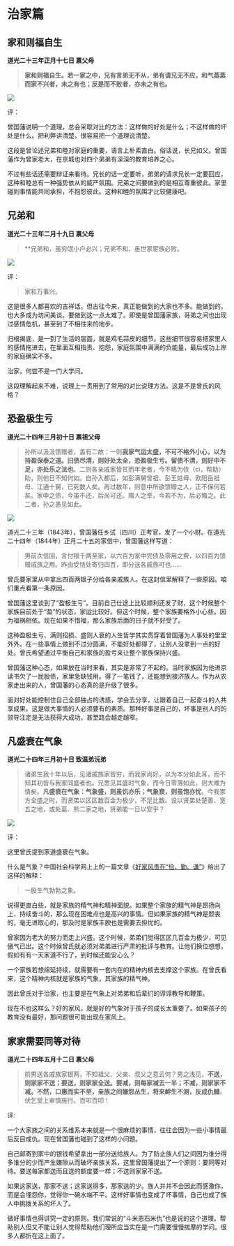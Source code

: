 
# 治家篇

## 家和则福自生

**道光二十三年正月十七日 禀父母**

> **家和则福自生。若一家之中，兄有言弟无不从，弟有请兄无不应，和气蒸蒸而家不兴者，未之有也；反是而不败者，亦未之有也。**

![](https://github.com/zhaoshuaiyang/Notes-Family-Letter-Zeng-Guofan/blob/master/images/chapter02-006.png?raw=true)

评：

曾国藩说明一个道理，总会采取对比的方法：这样做的好处是什么；不这样做的坏处是什么。把利弊讲清楚，很容易把一个道理说清楚。

这段是曾论述兄弟和睦对家庭的重要，语言上朴素直白。俗话说，长兄如父。曾国藩作为曾家老大，在京城也对四个弟弟有深深的教育培养之心。

不过有些话还需要辩证来看待。兄长的话一定要听，弟弟的请求兄长一定要回应，这种和睦总有一种强势依从的威严氛围。兄弟之间要做到的是相互尊重彼此。家里碰到事情能共同承担，不抱怨彼此。这种和睦的氛围才比较健康吧。

## 兄弟和

**道光二十三年二月十九日 禀父母**

> **兄弟和，虽穷氓小户必兴；兄弟不和，虽世家宦族必败。

![](https://github.com/zhaoshuaiyang/Notes-Family-Letter-Zeng-Guofan/blob/master/images/week03-04.png?raw=true)

评：

> 家和万事兴。

这是很多人都喜欢的吉祥话。但古往今来，真正能做到的大家也不多。能做到的，也大多成为坊间美谈。要做到这一点太难了。即使是曾国藩家族，哥弟之间也出现过感情危机，甚至到了不相往来的地步。

归根揭底，是一到了生活的层面，就是鸡毛蒜皮的细节。这些细节很容易把家里人的感情拖进去，在里面互相指责、抱怨，家庭氛围中满满的负能量，最后成功上岸的家庭确实不多。

治家，何尝不是一门大学问。

这段理解起来不难，说理上一贯用到了常用的对比说理方法。这是不是曾氏的风格？


## 恐盈极生亏

**道光二十四年三月初十日 禀祖父母**

> 孙所以汲汲馈赠者，盖有二故：一则**我家气运太盛，不可不格外小心，以为持盈保泰之道。旧债尽清，则好处太全，恐盈极生亏。留债不清，则好中不足，亦处乐之法也**。二则各亲戚家皆贫而年老者，今不略为佽（cì，帮助）助，则他日不知何如。自孙入都后，如彭满舅曾祖、彭王姑母、欧阳岳祖母、江通十舅，已死数人矣。再过数年，则意中所欲馈赠之人，正不保何若矣。家中之债，今虽不还，后尚可还。赠人之举，今若不为，后必悔之。此二者，孙之愚见如此。

![](https://github.com/zhaoshuaiyang/Notes-Family-Letter-Zeng-Guofan/blob/master/images/week04-05.png?raw=true)

道光二十三年（1843年），曾国藩任乡试（四川）正考官，发了一个小财。在道光二十四年（1844年）正月二十五的家信中，曾国藩这样写道：

> 男前次信回，言付银千两至家，以六百为家中完债及零用之费，以四百为馈赠戚族之用。昨由受恬处寄归四百，即分送各戚族可也……

曾氏要家里从中拿出四百两银子分给各亲戚族人。在这封信里解释了一些原因。咱们重点看第一条原因。

曾国藩这里谈到了“盈极生亏”。目前自己仕途上比较顺利还发了财，这个时候整个家族目前处于“盈”的状态，家运比较好。但这个时候，整个家族要格外小心些。因为福祸相依。现在如果不惜福，那么家族后面的日子就不好受了。

这种盈极生亏、满则招损、盛则人衰的人生哲学其实贯穿着曾国藩为人事处的里里外外。在一些事情上做到不过分圆满，不能好处都得了，让别人没拿到一点的好处。曾氏希望通过平衡自己和家族的盈亏来让整个家族保持兴盛。

曾国藩这种心态，如果放在当时来看，其实是非常了不起的。当时家族因为他进京读书欠了一屁股债，家里急缺钱用。得了一笔钱了，还能想到接济族人。作为从农家走出来的人，曾国藩的心态真的是升级了很多。

面对好处能控制住自己全部独占的诱惑，学会去分享，让跟着自己一起奋斗的人共享成果。这是做大事情的人必须要有的素质。那种好事是自己的，坏事是别人的的领导注定是无法获得大成功，甚至路会越走越窄。

## 凡盛衰在气象

**道光二十四年三月初十日 致温弟沅弟**

> 诸弟生我十年以后，见诸戚族家皆穷，而我家尚好，以为本分如此耳，而不知其初皆与我家同盛者也。兄悉见其盛时气象，而今日零落如此，则大难为情矣。**凡盛衰在气象：气象盛，则虽饥亦乐；气象衰，则虽饱亦忧**。今我家方全盛之时，而贤弟以区区数百金为极少，不足比数。设以贤弟处楚善、宽五之地，或处葛、熊二家之地，贤弟能一日以安乎？

![](https://github.com/zhaoshuaiyang/Notes-Family-Letter-Zeng-Guofan/blob/master/images/week04-06.png?raw=true)

评：

这里曾氏提到家道盛衰在气象。

什么是气象？中国社会科学网上上的一篇文章《[好家风贵在“俭、勤、谦”](http://www.cssn.cn/dzyx/dzyx_gwpxjg/201702/t20170201_3400848.shtml?COLLCC=504141160&)》给出了这样的解释：

> 一股生气勃勃之象。

说得更直白些，就是家族的精气神和精神面貌。如果整个家族的精气神是昂扬向上，持续奋斗的，那么现在困难点也是高兴的事情。但如果家族的精气神是颓丧的，毫无进取心的，那及时是家族丰腴也是需要去担忧的。

曾家因为老大的努力而走上兴盛。这个时候，弟弟们觉得区区几百金为极少，可见傲气已出。这个时候曾氏就必须对弟弟进行严肃的批评与教育。让他们换位想想，假如有有一天家道不行了，到时候还能安心么？

一个家族若想绵延持续，就需要有一套内在的精神内核去支撑这个家族。在曾氏看来，这个精神内核就是家族的气象，其家族的精气神。

因此曾氏对于治家，也主要是在气象上对弟弟和后辈们的谆谆教导和鞭策。

现在不也这样么？好的家风，就是好的气象对于孩子的成长太重要了。如果孩子的教育没有最好，那问题很可能出现在家风上。

## 家家需要同等对待

**道光二十四年五月十二日 禀父母**

>前男送各戚族家银两，不知祖父、父亲、叔父之意云何？男之浅见，**不送，则家家不送；要送，则家家全送。要减，则每家减去一半；不减，则家家不减。不然，口惠而实不至，亲族之间嫌怨丛生，将来衅生不测，反成仇雠**。伏乞堂上审慎施行。百叩百叩！

评:

一个大家族之间的关系维系本来就是一个很麻烦的事情，往往会因为一些小事情最后反目成仇。现在曾国藩也碰到了这样的小问题。

自己邮寄到家中的银钱希望拿出一部分送给族人。为了防止族人们之间因为谁分得多谁分的少而产生嫌隙从而破坏亲族关系，这里曾国藩提出了一个原则：要同等对待。要送每家都送而且送的额度要一样；不送则家家不送。

如果这家送，那家不送；这家送得多，那家送的少。族人并并不会因此而感激你，而是会埋怨你，觉得你一碗水端不平。这样好事情也变成了坏事情，自己也成了族人中挑拨关系的坏人了。

做好事情也得讲究一定的原则。我们常说的“斗米恩石米仇”也是说的这个道理。帮助别人但又不能让别人觉得帮助他们理所应当实在是一门需要慢慢揣摩的学问。很多人都折在这上面了。
